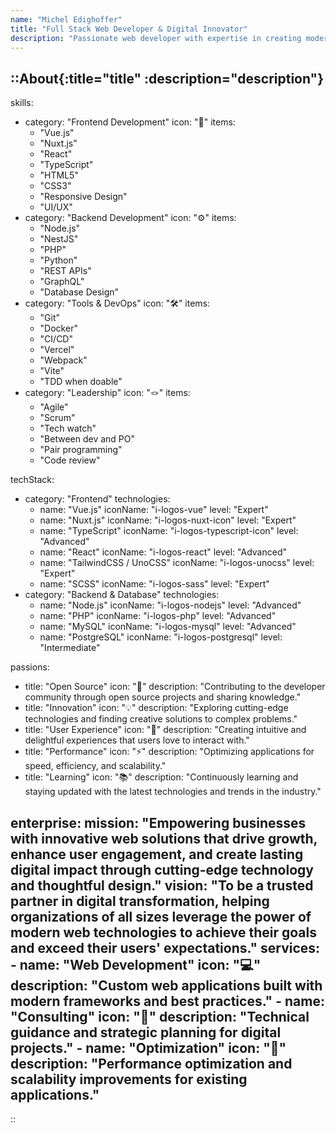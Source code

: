 ```yaml
---
name: "Michel Edighoffer"
title: "Full Stack Web Developer & Digital Innovator"
description: "Passionate web developer with expertise in creating modern, responsive, and user-friendly applications. I specialize in building scalable solutions that bridge the gap between design and functionality."
---
```


::About{:title="title" :description="description"}
---
skills:
  - category: "Frontend Development"
    icon: "🎨"
    items: 
      - "Vue.js"
      - "Nuxt.js"
      - "React"
      - "TypeScript"
      - "HTML5"
      - "CSS3"
      - "Responsive Design"
      - "UI/UX"
  - category: "Backend Development"
    icon: "⚙️"
    items: 
      - "Node.js"
      - "NestJS"
      - "PHP"
      - "Python"
      - "REST APIs"
      - "GraphQL"
      - "Database Design"
  - category: "Tools & DevOps"
    icon: "🛠️"
    items: 
      - "Git"
      - "Docker"
      - "CI/CD"
      - "Vercel"
      - "Webpack"
      - "Vite"
      - "TDD when doable"
  - category: "Leadership"
    icon: "🪢"
    items: 
      - "Agile"
      - "Scrum"
      - "Tech watch"
      - "Between dev and PO"
      - "Pair programming"
      - "Code review"

techStack:
  - category: "Frontend"
    technologies:
      - name: "Vue.js"
        iconName: "i-logos-vue"
        level: "Expert" 
      - name: "Nuxt.js"
        iconName: "i-logos-nuxt-icon"
        level: "Expert" 
      - name: "TypeScript"
        iconName: "i-logos-typescript-icon"
        level: "Advanced" 
      - name: "React"
        iconName: "i-logos-react"
        level: "Advanced" 
      - name: "TailwindCSS / UnoCSS"
        iconName: "i-logos-unocss"
        level: "Expert" 
      - name: "SCSS"
        iconName: "i-logos-sass"
        level: "Expert" 
  - category: "Backend & Database"
    technologies:
      - name: "Node.js"
        iconName: "i-logos-nodejs"
        level: "Advanced" 
      - name: "PHP"
        iconName: "i-logos-php"
        level: "Advanced" 
      - name: "MySQL"
        iconName: "i-logos-mysql"
        level: "Advanced" 
      - name: "PostgreSQL"
        iconName: "i-logos-postgresql"
        level: "Intermediate" 

passions:
  - title: "Open Source"
    icon: "🌟"
    description: "Contributing to the developer community through open source projects and sharing knowledge."
  - title: "Innovation"
    icon: "💡"
    description: "Exploring cutting-edge technologies and finding creative solutions to complex problems."
  - title: "User Experience"
    icon: "👥"
    description: "Creating intuitive and delightful experiences that users love to interact with."
  - title: "Performance"
    icon: "⚡"
    description: "Optimizing applications for speed, efficiency, and scalability."
  - title: "Learning"
    icon: "📚"
    description: "Continuously learning and staying updated with the latest technologies and trends in the industry."

enterprise:
  mission: "Empowering businesses with innovative web solutions that drive growth, enhance user engagement, and create lasting digital impact through cutting-edge technology and thoughtful design."
  vision: "To be a trusted partner in digital transformation, helping organizations of all sizes leverage the power of modern web technologies to achieve their goals and exceed their users' expectations."
  services:
    - name: "Web Development"
      icon: "💻"
      description: "Custom web applications built with modern frameworks and best practices."
    - name: "Consulting"
      icon: "🎯"
      description: "Technical guidance and strategic planning for digital projects."
    - name: "Optimization"
      icon: "🚀"
      description: "Performance optimization and scalability improvements for existing applications."
---
::